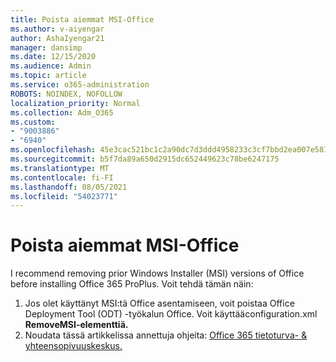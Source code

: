 ```yaml
---
title: Poista aiemmat MSI-Office
ms.author: v-aiyengar
author: AshaIyengar21
manager: dansimp
ms.date: 12/15/2020
ms.audience: Admin
ms.topic: article
ms.service: o365-administration
ROBOTS: NOINDEX, NOFOLLOW
localization_priority: Normal
ms.collection: Adm_O365
ms.custom:
- "9003886"
- "6940"
ms.openlocfilehash: 45e3cac521bc1c2a90dc7d3ddd4958233c3cf7bbd2ea007e581f343bca7b5631
ms.sourcegitcommit: b5f7da89a650d2915dc652449623c78be6247175
ms.translationtype: MT
ms.contentlocale: fi-FI
ms.lasthandoff: 08/05/2021
ms.locfileid: "54023771"
---
```

# <a name="remove-prior-msi-versions-of-office"></a>Poista aiemmat MSI-Office

I recommend removing prior Windows Installer (MSI) versions of Office before installing Office 365 ProPlus. Voit tehdä tämän näin:

1. Jos olet käyttänyt MSI:tä Office asentamiseen, voit poistaa Office Deployment Tool (ODT) -työkalun Office. Voit käyttääconfiguration.xml **RemoveMSI-elementtiä.**
1. Noudata tässä artikkelissa annettuja ohjeita: [Office 365 tietoturva- & yhteensopivuuskeskus.](https://go.microsoft.com/fwlink/p/?linkid=2077143)